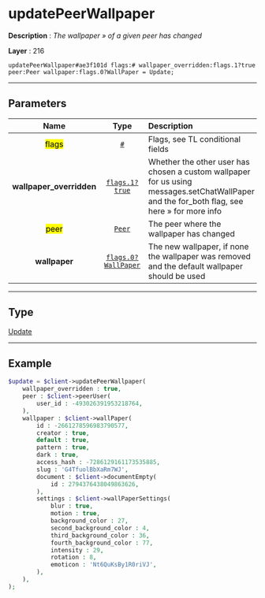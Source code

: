 # updatePeerWallpaper

**Description** : *The wallpaper &raquo; of a given peer has changed*

**Layer** : 216

```tl
updatePeerWallpaper#ae3f101d flags:# wallpaper_overridden:flags.1?true peer:Peer wallpaper:flags.0?WallPaper = Update;
```

---

## Parameters

| Name | Type | Description |
| :---: | :---: | :--- |
| <mark>flags</mark> | [`#`](type/#) | Flags, see TL conditional fields |
| **wallpaper_overridden** | [`flags.1?true`](type/true) | Whether the other user has chosen a custom wallpaper for us using messages.setChatWallPaper and the for_both flag, see here » for more info |
| <mark>peer</mark> | [`Peer`](type/Peer) | The peer where the wallpaper has changed |
| **wallpaper** | [`flags.0?WallPaper`](type/WallPaper) | The new wallpaper, if none the wallpaper was removed and the default wallpaper should be used |

---

## Type

[Update](type/Update)

---

## Example

```php
$update = $client->updatePeerWallpaper(
	wallpaper_overridden : true,
	peer : $client->peerUser(
		user_id : -493026391953218764,
	),
	wallpaper : $client->wallPaper(
		id : -2661278596983790577,
		creator : true,
		default : true,
		pattern : true,
		dark : true,
		access_hash : -7286129161173535885,
		slug : 'G4TfuolBbXaRm7WJ',
		document : $client->documentEmpty(
			id : 2794376438049863626,
		),
		settings : $client->wallPaperSettings(
			blur : true,
			motion : true,
			background_color : 27,
			second_background_color : 4,
			third_background_color : 36,
			fourth_background_color : 77,
			intensity : 29,
			rotation : 8,
			emoticon : 'Nt6QuKsBy1R0riVJ',
		),
	),
);
```